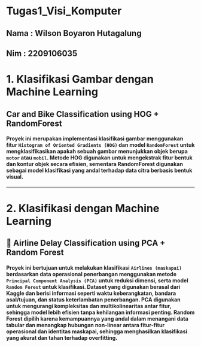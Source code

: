 # Tugas1_Visi_Komputer
## Nama : Wilson Boyaron Hutagalung
## Nim  : 2209106035

# 1. Klasifikasi Gambar dengan Machine Learning
## Car and Bike Classification using HOG + RandomForest
#### Proyek ini merupakan implementasi klasifikasi gambar menggunakan fitur `Histogram of Oriented Gradients (HOG)` dan model `RandomForest` untuk mengklasifikasikan apakah sebuah gambar menunjukkan objek berupa `motor` atau `mobil`. Metode HOG digunakan untuk mengekstrak fitur bentuk dan kontur objek secara efisien, sementara RandomForest digunakan sebagai model klasifikasi yang andal terhadap data citra berbasis bentuk visual.



<hr>

# 2. Klasifikasi dengan Machine Learning
## 🛫 Airline Delay Classification using PCA + Random Forest

#### Proyek ini bertujuan untuk melakukan klasifikasi `Airlines (maskapai)` berdasarkan data operasional penerbangan menggunakan metode `Principal Component Analysis (PCA)` untuk reduksi dimensi, serta model `Random Forest` untuk klasifikasi. Dataset yang digunakan berasal dari Kaggle dan berisi informasi seperti waktu keberangkatan, bandara asal/tujuan, dan status keterlambatan penerbangan. PCA digunakan untuk mengurangi kompleksitas dan multikolinearitas antar fitur, sehingga model lebih efisien tanpa kehilangan informasi penting. Random Forest dipilih karena kemampuannya yang andal dalam menangani data tabular dan menangkap hubungan non-linear antara fitur-fitur operasional dan identitas maskapai, sehingga menghasilkan klasifikasi yang akurat dan tahan terhadap overfitting.
